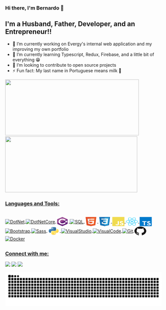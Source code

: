 ### Hi there, I'm Bernardo 👋

## I'm a Husband, Father, Developer, and an Entrepreneur!!

- 🔭 I’m currently working on Evergy's internal web application and my improving my own portfolio
- 🌱 I’m currently learning Typescript, Redux, Firebase, and a little bit of everything 😁
- 👯 I’m looking to contribute to open source projects
- ⚡ Fun fact: My last name in Portuguese means milk 🤣



<div>
  <a href="https://github.com/bbleite">
  <img height="180em" width="430em" src="https://github-readme-stats.vercel.app/api?username=bbleite&show_icons=true&theme=dracula&include_all_commits=true&count_private=true"/>
  <img height="180em" width="425em" src="https://github-readme-stats.vercel.app/api/top-langs/?username=bbleite&layout=compact&langs_count=7&theme=dracula"/>
</div>
  
 
### Languages and Tools:

<div style="display: inline_block"><br>
  <img align="center" alt="DotNet" height="30" width="40" src="https://cdn.jsdelivr.net/gh/devicons/devicon/icons/dot-net/dot-net-original.svg" />
  <img align="center" alt="DotNetCore" height="30" width="40" src="https://cdn.jsdelivr.net/gh/devicons/devicon/icons/dotnetcore/dotnetcore-original.svg" />
  <img align="center" alt="Csharp" height="30" width="40" src="https://raw.githubusercontent.com/devicons/devicon/master/icons/csharp/csharp-original.svg">
  <img align="center" alt="SQL" height="30" width="40" src="https://cdn.jsdelivr.net/gh/devicons/devicon/icons/microsoftsqlserver/microsoftsqlserver-plain-wordmark.svg" />
  <img align="center" alt="HTML" height="30" width="40" src="https://raw.githubusercontent.com/devicons/devicon/master/icons/html5/html5-original.svg">
  <img align="center" alt="CSS" height="30" width="40" src="https://raw.githubusercontent.com/devicons/devicon/master/icons/css3/css3-original.svg">
  <img align="center" alt="Js" height="30" width="40" src="https://raw.githubusercontent.com/devicons/devicon/master/icons/javascript/javascript-plain.svg">
  <img align="center" alt="React" height="30" width="40" src="https://raw.githubusercontent.com/devicons/devicon/master/icons/react/react-original.svg">
  <img align="center" alt="Ts" height="30" width="40" src="https://raw.githubusercontent.com/devicons/devicon/master/icons/typescript/typescript-plain.svg">
  <img align="center" alt="Bootstrap" height="30" width="40" src="https://cdn.jsdelivr.net/gh/devicons/devicon/icons/bootstrap/bootstrap-plain.svg" />
  <img align="center" alt="Sass" height="30" width="40" src="https://cdn.jsdelivr.net/gh/devicons/devicon/icons/sass/sass-original.svg" />
  <img align="center" alt="Python" height="30" width="40" src="https://raw.githubusercontent.com/devicons/devicon/master/icons/python/python-original.svg">
  <img align="center" alt="VisualStudio" height="30" width="40"  src="https://cdn.jsdelivr.net/gh/devicons/devicon/icons/visualstudio/visualstudio-plain.svg" />
  <img align="center" alt="VisualCode" height="30" width="40" src="https://cdn.jsdelivr.net/gh/devicons/devicon/icons/vscode/vscode-original.svg" />
  <img align="center" alt="Git" height="30" width="40" src="https://cdn.jsdelivr.net/gh/devicons/devicon/icons/git/git-original.svg" />
  <img align="center" alt="Github" height="30" width="40" src="https://raw.githubusercontent.com/devicons/devicon/master/icons/github/github-original.svg">
  <img align="center" alt="Docker" height="30" width="40" src="https://cdn.jsdelivr.net/gh/devicons/devicon/icons/docker/docker-original.svg" />
  <!--<img align="right" alt="Rafa-yoda" src="https://cdn.discordapp.com/attachments/795358919417397249/825430589581688872/hi.gif"> -->
</div>

  ##
  
  ### Connect with me:

<!--
<div>
 <img align="left" alt="codeSTACKr.com" width="22px" src="https://raw.githubusercontent.com/iconic/open-iconic/master/svg/globe.svg" />
 <img align="left" alt="codeSTACKr | LinkedIn" width="22px" src="https://cdn.jsdelivr.net/npm/simple-icons@v3/icons/linkedin.svg" />
 <img align="left" alt="codeSTACKr | Instagram" width="22px" src="https://cdn.jsdelivr.net/npm/simple-icons@v3/icons/instagram.svg" />
 <img align="left" alt="codeSTACKr | Instagram" width="22px" src="https://cdn.jsdelivr.net/npm/simple-icons@v3/icons/gmail.svg" />
</div> -->
   
<div>
  <a href="https://www.linkedin.com/in/rafaella-ballerini-45875016a" target="_blank"><img src="https://img.shields.io/badge/-LinkedIn-%230077B5?style=for-the-badge&logo=linkedin&logoColor=white" target="_blank"></a>
  <a href = "mailto:contatorafaballerini@gmail.com"><img src="https://img.shields.io/badge/Gmail-D14836?style=for-the-badge&logo=gmail&logoColor=white" target="_blank"></a>
  <a href="https://instagram.com/rafaballerini" target="_blank"><img src="https://img.shields.io/badge/-Instagram-%23E4405F?style=for-the-badge&logo=instagram&logoColor=white" target="_blank"></a>
  
  ![Snake animation](https://github.com/bbleite/bbleite/blob/output/github-contribution-grid-snake.svg)
   
</div>
  

